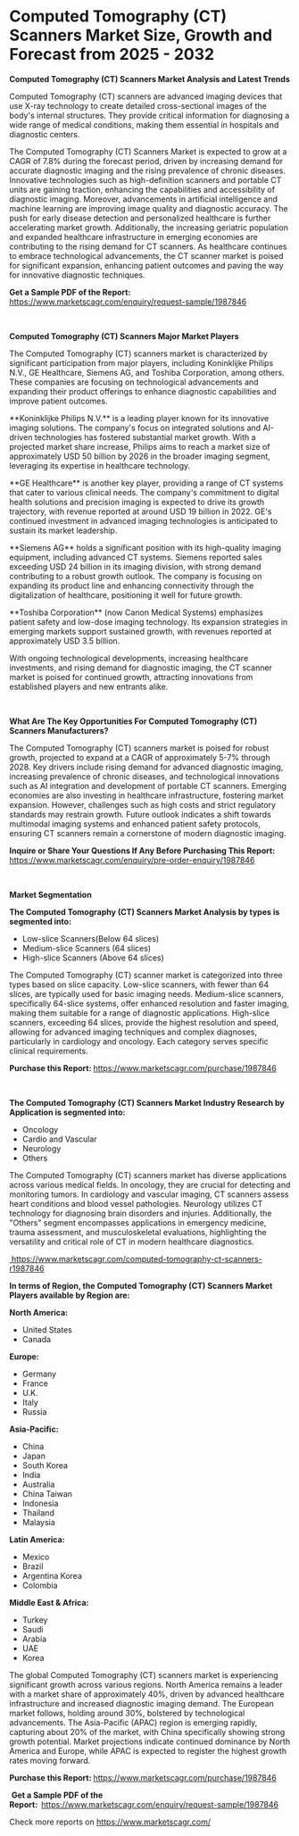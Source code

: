 <p><h1>Computed Tomography (CT) Scanners Market Size, Growth and Forecast from 2025 - 2032</h1></p><p><strong>Computed Tomography (CT) Scanners Market Analysis and Latest Trends</strong></p>
<p><p>Computed Tomography (CT) scanners are advanced imaging devices that use X-ray technology to create detailed cross-sectional images of the body's internal structures. They provide critical information for diagnosing a wide range of medical conditions, making them essential in hospitals and diagnostic centers. </p><p>The Computed Tomography (CT) Scanners Market is expected to grow at a CAGR of 7.8% during the forecast period, driven by increasing demand for accurate diagnostic imaging and the rising prevalence of chronic diseases. Innovative technologies such as high-definition scanners and portable CT units are gaining traction, enhancing the capabilities and accessibility of diagnostic imaging. Moreover, advancements in artificial intelligence and machine learning are improving image quality and diagnostic accuracy. The push for early disease detection and personalized healthcare is further accelerating market growth. Additionally, the increasing geriatric population and expanded healthcare infrastructure in emerging economies are contributing to the rising demand for CT scanners. As healthcare continues to embrace technological advancements, the CT scanner market is poised for significant expansion, enhancing patient outcomes and paving the way for innovative diagnostic techniques.</p></p>
<p><strong>Get a Sample PDF of the Report:&nbsp;</strong> <a href="https://www.marketscagr.com/enquiry/request-sample/1987846?utm_campaign=2866&utm_medium=2&utm_source=Github&utm_content=ia&utm_term=05032025&utm_id=computed-tomography-ct-scanners">https://www.marketscagr.com/enquiry/request-sample/1987846</a></p>
<p>&nbsp;</p>
<p><strong>Computed Tomography (CT) Scanners Major Market Players</strong></p>
<p><p>The Computed Tomography (CT) scanners market is characterized by significant participation from major players, including Koninklijke Philips N.V., GE Healthcare, Siemens AG, and Toshiba Corporation, among others. These companies are focusing on technological advancements and expanding their product offerings to enhance diagnostic capabilities and improve patient outcomes.</p><p>**Koninklijke Philips N.V.** is a leading player known for its innovative imaging solutions. The company's focus on integrated solutions and AI-driven technologies has fostered substantial market growth. With a projected market share increase, Philips aims to reach a market size of approximately USD 50 billion by 2026 in the broader imaging segment, leveraging its expertise in healthcare technology.</p><p>**GE Healthcare** is another key player, providing a range of CT systems that cater to various clinical needs. The company's commitment to digital health solutions and precision imaging is expected to drive its growth trajectory, with revenue reported at around USD 19 billion in 2022. GE's continued investment in advanced imaging technologies is anticipated to sustain its market leadership.</p><p>**Siemens AG** holds a significant position with its high-quality imaging equipment, including advanced CT systems. Siemens reported sales exceeding USD 24 billion in its imaging division, with strong demand contributing to a robust growth outlook. The company is focusing on expanding its product line and enhancing connectivity through the digitalization of healthcare, positioning it well for future growth.</p><p>**Toshiba Corporation** (now Canon Medical Systems) emphasizes patient safety and low-dose imaging technology. Its expansion strategies in emerging markets support sustained growth, with revenues reported at approximately USD 3.5 billion.</p><p>With ongoing technological developments, increasing healthcare investments, and rising demand for diagnostic imaging, the CT scanner market is poised for continued growth, attracting innovations from established players and new entrants alike.</p></p>
<p>&nbsp;</p>
<p><strong>What Are The Key Opportunities For Computed Tomography (CT) Scanners Manufacturers?</strong></p>
<p><p>The Computed Tomography (CT) scanners market is poised for robust growth, projected to expand at a CAGR of approximately 5-7% through 2028. Key drivers include rising demand for advanced diagnostic imaging, increasing prevalence of chronic diseases, and technological innovations such as AI integration and development of portable CT scanners. Emerging economies are also investing in healthcare infrastructure, fostering market expansion. However, challenges such as high costs and strict regulatory standards may restrain growth. Future outlook indicates a shift towards multimodal imaging systems and enhanced patient safety protocols, ensuring CT scanners remain a cornerstone of modern diagnostic imaging.</p></p>
<p><strong>Inquire or Share Your Questions If Any Before Purchasing This Report:</strong> <a href="https://www.marketscagr.com/enquiry/pre-order-enquiry/1987846?utm_campaign=2866&utm_medium=2&utm_source=Github&utm_content=ia&utm_term=05032025&utm_id=computed-tomography-ct-scanners">https://www.marketscagr.com/enquiry/pre-order-enquiry/1987846</a></p>
<p>&nbsp;</p>
<p><strong>Market Segmentation</strong></p>
<p><strong>The Computed Tomography (CT) Scanners Market Analysis by types is segmented into:</strong></p>
<p><ul><li>Low-slice Scanners(Below 64 slices)</li><li>Medium-slice Scanners (64 slices)</li><li>High-slice Scanners (Above 64 slices)</li></ul></p>
<p><p>The Computed Tomography (CT) scanner market is categorized into three types based on slice capacity. Low-slice scanners, with fewer than 64 slices, are typically used for basic imaging needs. Medium-slice scanners, specifically 64-slice systems, offer enhanced resolution and faster imaging, making them suitable for a range of diagnostic applications. High-slice scanners, exceeding 64 slices, provide the highest resolution and speed, allowing for advanced imaging techniques and complex diagnoses, particularly in cardiology and oncology. Each category serves specific clinical requirements.</p></p>
<p><strong>Purchase this Report:&nbsp;</strong><a href="https://www.marketscagr.com/purchase/1987846?utm_campaign=2866&utm_medium=2&utm_source=Github&utm_content=ia&utm_term=05032025&utm_id=computed-tomography-ct-scanners">https://www.marketscagr.com/purchase/1987846</a></p>
<p>&nbsp;</p>
<p><strong>The Computed Tomography (CT) Scanners Market Industry Research by Application is segmented into:</strong></p>
<p><ul><li>Oncology</li><li>Cardio and Vascular</li><li>Neurology</li><li>Others</li></ul></p>
<p><p>The Computed Tomography (CT) scanners market has diverse applications across various medical fields. In oncology, they are crucial for detecting and monitoring tumors. In cardiology and vascular imaging, CT scanners assess heart conditions and blood vessel pathologies. Neurology utilizes CT technology for diagnosing brain disorders and injuries. Additionally, the "Others" segment encompasses applications in emergency medicine, trauma assessment, and musculoskeletal evaluations, highlighting the versatility and critical role of CT in modern healthcare diagnostics.</p></p>
<p><a href="https://www.marketscagr.com/computed-tomography-ct-scanners-r1987846?utm_campaign=2866&utm_medium=2&utm_source=Github&utm_content=ia&utm_term=05032025&utm_id=computed-tomography-ct-scanners">&nbsp;https://www.marketscagr.com/computed-tomography-ct-scanners-r1987846</a></p>
<p><strong>In terms of Region, the Computed Tomography (CT) Scanners Market Players available by Region are:</strong></p>
<p>
    <p> <strong> North America: </strong>
        <ul>
            <li>United States</li>
            <li>Canada</li>
        </ul>
        </p> 
    <p> <strong> Europe: </strong>
        <ul>
            <li>Germany</li>
            <li>France</li>
            <li>U.K.</li>
            <li>Italy</li>
            <li>Russia</li>
        </ul>
        </p> 
    <p> <strong> Asia-Pacific: </strong>
        <ul>
            <li>China</li>
            <li>Japan</li>
            <li>South Korea</li>
            <li>India</li>
            <li>Australia</li>
            <li>China Taiwan</li>
            <li>Indonesia</li>
            <li>Thailand</li>
            <li>Malaysia</li>
        </ul>
        </p> 
    <p> <strong> Latin America: </strong>
        <ul>
            <li>Mexico</li>
            <li>Brazil</li>
            <li>Argentina Korea</li>
            <li>Colombia</li>
        </ul>
        </p> 
    <p> <strong> Middle East & Africa: </strong>
        <ul>
            <li>Turkey</li>
            <li>Saudi</li>
            <li>Arabia</li>
            <li>UAE</li>
            <li>Korea</li>
        </ul>
    </p>
    </p>
<p><p>The global Computed Tomography (CT) scanners market is experiencing significant growth across various regions. North America remains a leader with a market share of approximately 40%, driven by advanced healthcare infrastructure and increased diagnostic imaging demand. The European market follows, holding around 30%, bolstered by technological advancements. The Asia-Pacific (APAC) region is emerging rapidly, capturing about 20% of the market, with China specifically showing strong growth potential. Market projections indicate continued dominance by North America and Europe, while APAC is expected to register the highest growth rates moving forward.</p></p>
<p><strong>Purchase this Report: </strong><a href="https://www.marketscagr.com/purchase/1987846?utm_campaign=2866&utm_medium=2&utm_source=Github&utm_content=ia&utm_term=05032025&utm_id=computed-tomography-ct-scanners">https://www.marketscagr.com/purchase/1987846</a></p>
<p>&nbsp;<strong>Get a Sample PDF of the Report:&nbsp;&nbsp;</strong><a href="https://www.marketscagr.com/enquiry/request-sample/1987846?utm_campaign=2866&utm_medium=2&utm_source=Github&utm_content=ia&utm_term=05032025&utm_id=computed-tomography-ct-scanners">https://www.marketscagr.com/enquiry/request-sample/1987846</a></p>
<p><strong></strong></p>
<p>Check more reports on <a href="https://www.marketscagr.com/?utm_campaign=2866&utm_medium=2&utm_source=Github&utm_content=ia&utm_term=05032025&utm_id=computed-tomography-ct-scanners">https://www.marketscagr.com/</a></p>
